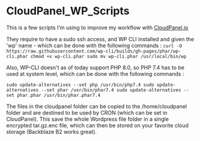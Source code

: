 # CloudPanel_WP_Scripts

This is a few scripts I'm using to improve my workflow with [CloudPanel.io](https://www.cloudpanel.io/)

They require to have a sudo ssh access, and WP CLI installed and given the 'wp' name - which can be done with the following commands :
`curl -O https://raw.githubusercontent.com/wp-cli/builds/gh-pages/phar/wp-cli.phar
chmod +x wp-cli.phar
sudo mv wp-cli.phar /usr/local/bin/wp`

Also, WP-CLI doesn't as of today support PHP 8.0, so PHP 7.4 has to be used at system level, which can be done with the following commands :

`sudo update-alternatives --set php /usr/bin/php7.4
sudo update-alternatives --set phar /usr/bin/phar7.4
sudo update-alternatives --set phar.phar /usr/bin/phar.phar7.4`

The files in the cloudpanel folder can be copied to the /home/cloudpanel folder and are destined to be used by CRON (which can be set in CloudPanel). This save the whole Wordpress file folder in a single encrypted tar.gz.enc file, which can then be stored on your favorite cloud storage (Backblaze B2 works great). 

